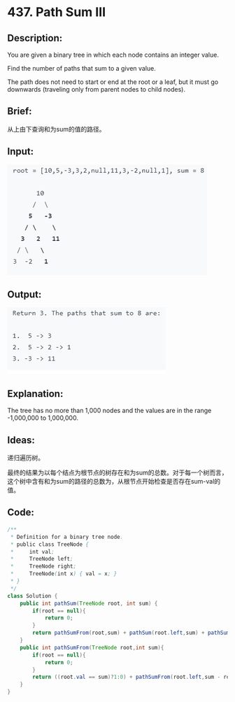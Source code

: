 # 437. Path Sum Ⅲ

## Description:

You are given a binary tree in which each node contains an integer value.

Find the number of paths that sum to a given value.

The path does not need to start or end at the root or a leaf, but it must go downwards (traveling only from parent nodes to child nodes).

## Brief:

从上由下查询和为sum的值的路径。

## Input:

![](https://github.com/HoqiheChen/LeetCode/blob/master/res/437-1.jpg)

## Output:

![](https://github.com/HoqiheChen/LeetCode/blob/master/res/437-2.jpg)

## Explanation:

The tree has no more than 1,000 nodes and the values are in the range -1,000,000 to 1,000,000.

## Ideas:

递归遍历树。

最终的结果为以每个结点为根节点的树存在和为sum的总数。对于每一个树而言，这个树中含有和为sum的路径的总数为，从根节点开始检查是否存在sum-val的值。

## Code:

```java
/**
 * Definition for a binary tree node.
 * public class TreeNode {
 *     int val;
 *     TreeNode left;
 *     TreeNode right;
 *     TreeNode(int x) { val = x; }
 * }
 */
class Solution {
    public int pathSum(TreeNode root, int sum) {
        if(root == null){
            return 0;
        }
        return pathSumFrom(root,sum) + pathSum(root.left,sum) + pathSum(root.right,sum);
    }
    public int pathSumFrom(TreeNode root,int sum){
        if(root == null){
            return 0;
        }
        return ((root.val == sum)?1:0) + pathSumFrom(root.left,sum - root.val) + pathSumFrom(root.right,sum - root.val);
    }
}
```


